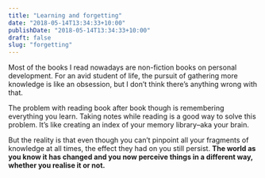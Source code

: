 ```yaml
---
title: "Learning and forgetting"
date: "2018-05-14T13:34:33+10:00"
publishDate: "2018-05-14T13:34:33+10:00"
draft: false
slug: "forgetting"
---
```

Most of the books I read nowadays are non-fiction books on personal development. For an avid student of life, the pursuit of gathering more knowledge is like an obsession, but I don’t think there’s anything wrong with that.

The problem with reading book after book though is remembering everything you learn. Taking notes while reading is a good way to solve this problem. It’s like creating an index of your memory library–aka your brain.

But the reality is that even though you can’t pinpoint all your fragments of knowledge at all times, the effect they had on you still persist. **The world as you know it has changed and you now perceive things in a different way, whether you realise it or not.**